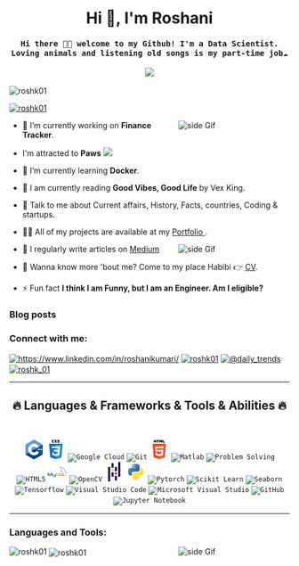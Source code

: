 <h1 align="center">Hi 🐶, I'm Roshani</h1>

<h4 align="center"><samp> Hi there 👋🏾  welcome to my Github! I'm a Data Scientist. Loving animals and listening old songs is my part-time job☁️ </samp></h4>

<p align="center">
  <img width="250" src="https://i.pinimg.com/originals/d6/8c/09/d68c09d888fff61aba86b3eede4148ac.gif">
</p>
<!-- <h3 align="center">A passionate Machine Learner from India</h3> -->

<p align="left"> <img src="https://komarev.com/ghpvc/?username=roshk01&label=Profile%20views&color=0e75b6&style=flat" alt="roshk01" /> </p>

<p align="left"> <a href="https://github.com/ryo-ma/github-profile-trophy"><img src="https://github-profile-trophy.vercel.app/?username=roshk01" alt="roshk01" /></a> </p>
<img src="https://i.pinimg.com/originals/7b/7c/f9/7b7cf921ce173141157bc30a2b03569e.gif" alt="side Gif" align="right" width="200" height="auto"/> 

- 🔭 I’m currently working on **Finance Tracker**.
- I'm attracted to **Paws** <img height="30" src="https://i.pinimg.com/originals/57/13/28/57132856a26238a8de821dbec2eaa642.gif">

- 🌱 I’m currently learning **Docker**.
- 📖 I am currently reading **Good Vibes, Good Life** by Vex King.
- 💬 Talk to me about Current affairs, History, Facts, countries, Coding & startups.

- 👨‍💻 All of my projects are available at my <a href="https://roshanik.netlify.app/"> Portfolio </a>.
<img src="https://i.pinimg.com/originals/fb/54/84/fb54840e84aef6e2dcda3609caa8478f.gif" alt="side Gif" align="right" width="200" height="auto"/> 

- 📝 I regularly write articles on <a href= "https://medium.com/@daily_trends">Medium</a>

- 📄 Wanna know more 'bout me? Come to my place Habibi 👉 <a href="https://roshanik.netlify.app/cv"> CV</a>.
  
- ⚡ Fun fact **I think I am Funny, but I am an Engineer. Am I eligible?**

### Blog posts
<!-- BLOG-POST-LIST:START -->
<!-- BLOG-POST-LIST:END -->

<h3 align="left">Connect with me:</h3>
<p align="left">
<a href="https://linkedin.com/in/https://www.linkedin.com/in/roshanikumari/" target="blank"><img align="center" src="https://raw.githubusercontent.com/rahuldkjain/github-profile-readme-generator/master/src/images/icons/Social/linked-in-alt.svg" alt="https://www.linkedin.com/in/roshanikumari/" height="30" width="40" /></a>
<a href="https://kaggle.com/roshk01" target="blank"><img align="center" src="https://raw.githubusercontent.com/rahuldkjain/github-profile-readme-generator/master/src/images/icons/Social/kaggle.svg" alt="roshk01" height="30" width="40" /></a>
<a href="https://medium.com/@daily_trends" target="blank"><img align="center" src="https://raw.githubusercontent.com/rahuldkjain/github-profile-readme-generator/master/src/images/icons/Social/medium.svg" alt="@daily_trends" height="30" width="40" /></a>
<a href="https://www.leetcode.com/roshk_01" target="blank"><img align="center" src="https://raw.githubusercontent.com/rahuldkjain/github-profile-readme-generator/master/src/images/icons/Social/leet-code.svg" alt="roshk_01" height="30" width="40" /></a>
</p>
<hr>
<h2 align="center">🔥 Languages & Frameworks & Tools & Abilities 🔥</h2>
<br>
<p align="center">
  <code><img title="C++" height="35" src="https://raw.githubusercontent.com/devicons/devicon/master/icons/cplusplus/cplusplus-original.svg"></code>
  <code><img title="CSS" height="35" src="https://raw.githubusercontent.com/devicons/devicon/master/icons/css3/css3-original-wordmark.svg"></code>
  <code><img title="Google Cloud" height="35" src="https://www.vectorlogo.zone/logos/google_cloud/google_cloud-icon.svg"></code>
  <code><img title="Git" height="35" src="https://www.vectorlogo.zone/logos/git-scm/git-scm-icon.svg"></code>
  <code><img title="HTML" height="35" src="https://raw.githubusercontent.com/devicons/devicon/master/icons/html5/html5-original-wordmark.svg"></code>
  <code><img title="Matlab" height="35" src="https://upload.wikimedia.org/wikipedia/commons/2/21/Matlab_Logo.png"></code>
  <code><img title="Problem Solving" height="35" src="https://freesvg.org/img/cube_of_rubik_1.png"></code>
  <code><img title="HTML5" height="35" src="https://upload.wikimedia.org/wikipedia/commons/thumb/3/38/HTML5_Badge.svg/2048px-HTML5_Badge.svg.png"></code>
  <code><img title="MySQL" height="35" src="https://raw.githubusercontent.com/devicons/devicon/master/icons/mysql/mysql-original-wordmark.svg"></code>
  <code><img title="OpenCV" height="35" src="https://www.vectorlogo.zone/logos/opencv/opencv-icon.svg"></code>
  <code><img title="Pandas" height="35" src="https://raw.githubusercontent.com/devicons/devicon/2ae2a900d2f041da66e950e4d48052658d850630/icons/pandas/pandas-original.svg"></code>
  <code><img title="Python" height="35" src="https://raw.githubusercontent.com/devicons/devicon/master/icons/python/python-original.svg"></code>
  <code><img title="Pytorch" height="35" src="https://www.vectorlogo.zone/logos/pytorch/pytorch-icon.svg"></code>
  <code><img title="Scikit Learn" height="35" src="https://upload.wikimedia.org/wikipedia/commons/0/05/Scikit_learn_logo_small.svg"></code>
  <code><img title="Seaborn" height="35" src="https://seaborn.pydata.org/_images/logo-mark-lightbg.svg"></code>
  <code><img title="Tensorflow" height="35" src="https://www.vectorlogo.zone/logos/tensorflow/tensorflow-icon.svg"></code>
  <code><img title="Visual Studio Code" height="35" src="https://upload.wikimedia.org/wikipedia/commons/thumb/9/9a/Visual_Studio_Code_1.35_icon.svg/2048px-Visual_Studio_Code_1.35_icon.svg.png"></code>
  <code><img title="Microsoft Visual Studio" height="35" src="https://upload.wikimedia.org/wikipedia/commons/thumb/5/5f/Visual_Studio_Logo_%282013-2017%29.svg/1200px-Visual_Studio_Logo_%282013-2017%29.svg.png"></code>
  <code><img title="GitHub" height="35" src="https://www.svgrepo.com/show/303615/github-icon-1-logo.svg"></code>
  <code><img title="Jupyter Notebook" height="35" src="https://upload.wikimedia.org/wikipedia/commons/thumb/3/38/Jupyter_logo.svg/883px-Jupyter_logo.svg.png"></code>
</p>
<hr>


<h3 align="left">Languages and Tools:</h3>
<p align="left"> </p>
<img src="https://i.pinimg.com/originals/4f/4e/16/4f4e1638e028090ff030ec2ae0fc6919.gif" alt="side Gif" align="right" width="200" height="auto"/>
<p><img align="left" src="https://github-readme-stats.vercel.app/api/top-langs?username=roshk01&show_icons=true&locale=en&layout=compact" alt="roshk01" /></p>

<p>&nbsp;<img align="center" src="https://github-readme-stats.vercel.app/api?username=roshk01&show_icons=true&locale=en" alt="roshk01" /></p>
